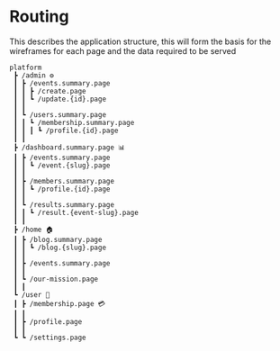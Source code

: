 # Routing

This describes the application structure, this will form the basis for the wireframes for each page and the data required to be served

```
platform
 ┣ /admin ⚙️
 ┃ ┣ /events.summary.page
 ┃ ┃ ┣ /create.page
 ┃ ┃ ┗ /update.{id}.page
 ┃ ┃
 ┃ ┗ /users.summary.page
 ┃ ┃ ┗ /membership.summary.page
 ┃ ┃ ┃ ┗ /profile.{id}.page
 ┃ ┃
 ┣ /dashboard.summary.page 📊
 ┃ ┣ /events.summary.page
 ┃ ┃ ┗ /event.{slug}.page
 ┃ ┃
 ┃ ┣ /members.summary.page
 ┃ ┃ ┗ /profile.{id}.page
 ┃ ┃
 ┃ ┗ /results.summary.page
 ┃ ┃ ┗ /result.{event-slug}.page
 ┃ ┃
 ┣ /home 🏠
 ┃ ┣ /blog.summary.page
 ┃ ┃ ┗ /blog.{slug}.page
 ┃ ┃
 ┃ ┣ /events.summary.page
 ┃ ┃
 ┃ ┗ /our-mission.page
 ┃ ┃
 ┗ /user 👨
 ┃ ┣ /membership.page 💳
 ┃ ┃
 ┃ ┣ /profile.page
 ┃ ┃
 ┗ ┗ /settings.page
 ```
